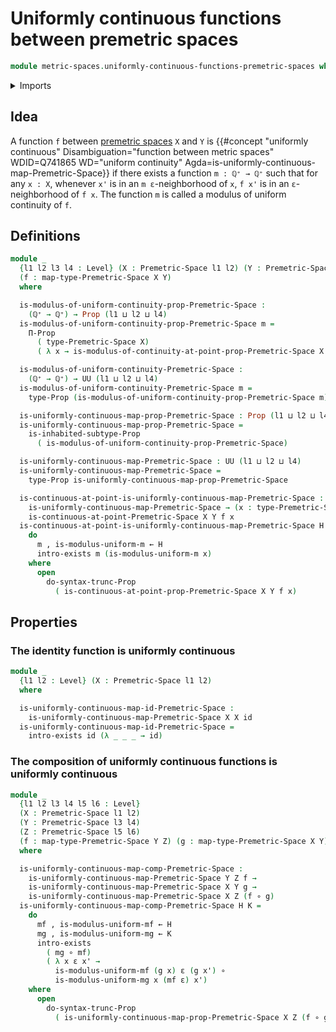 # Uniformly continuous functions between premetric spaces

```agda
module metric-spaces.uniformly-continuous-functions-premetric-spaces where
```

<details><summary>Imports</summary>

```agda
open import elementary-number-theory.positive-rational-numbers

open import foundation.dependent-pair-types
open import foundation.existential-quantification
open import foundation.function-types
open import foundation.inhabited-subtypes
open import foundation.propositional-truncations
open import foundation.propositions
open import foundation.subtypes
open import foundation.universe-levels

open import metric-spaces.continuous-functions-premetric-spaces
open import metric-spaces.premetric-spaces
```

</details>

## Idea

A function `f` between [premetric spaces](metric-spaces.premetric-spaces.md) `X`
and `Y` is
{{#concept "uniformly continuous" Disambiguation="function between metric spaces" WDID=Q741865 WD="uniform continuity" Agda=is-uniformly-continuous-map-Premetric-Space}}
if there exists a function `m : ℚ⁺ → ℚ⁺` such that for any `x : X`, whenever
`x'` is in an `m ε`-neighborhood of `x`, `f x'` is in an `ε`-neighborhood of
`f x`. The function `m` is called a modulus of uniform continuity of `f`.

## Definitions

```agda
module _
  {l1 l2 l3 l4 : Level} (X : Premetric-Space l1 l2) (Y : Premetric-Space l3 l4)
  (f : map-type-Premetric-Space X Y)
  where

  is-modulus-of-uniform-continuity-prop-Premetric-Space :
    (ℚ⁺ → ℚ⁺) → Prop (l1 ⊔ l2 ⊔ l4)
  is-modulus-of-uniform-continuity-prop-Premetric-Space m =
    Π-Prop
      ( type-Premetric-Space X)
      ( λ x → is-modulus-of-continuity-at-point-prop-Premetric-Space X Y f x m)

  is-modulus-of-uniform-continuity-Premetric-Space :
    (ℚ⁺ → ℚ⁺) → UU (l1 ⊔ l2 ⊔ l4)
  is-modulus-of-uniform-continuity-Premetric-Space m =
    type-Prop (is-modulus-of-uniform-continuity-prop-Premetric-Space m)

  is-uniformly-continuous-map-prop-Premetric-Space : Prop (l1 ⊔ l2 ⊔ l4)
  is-uniformly-continuous-map-prop-Premetric-Space =
    is-inhabited-subtype-Prop
      ( is-modulus-of-uniform-continuity-prop-Premetric-Space)

  is-uniformly-continuous-map-Premetric-Space : UU (l1 ⊔ l2 ⊔ l4)
  is-uniformly-continuous-map-Premetric-Space =
    type-Prop is-uniformly-continuous-map-prop-Premetric-Space

  is-continuous-at-point-is-uniformly-continuous-map-Premetric-Space :
    is-uniformly-continuous-map-Premetric-Space → (x : type-Premetric-Space X) →
    is-continuous-at-point-Premetric-Space X Y f x
  is-continuous-at-point-is-uniformly-continuous-map-Premetric-Space H x =
    do
      m , is-modulus-uniform-m ← H
      intro-exists m (is-modulus-uniform-m x)
    where
      open
        do-syntax-trunc-Prop
          ( is-continuous-at-point-prop-Premetric-Space X Y f x)
```

## Properties

### The identity function is uniformly continuous

```agda
module _
  {l1 l2 : Level} (X : Premetric-Space l1 l2)
  where

  is-uniformly-continuous-map-id-Premetric-Space :
    is-uniformly-continuous-map-Premetric-Space X X id
  is-uniformly-continuous-map-id-Premetric-Space =
    intro-exists id (λ _ _ _ → id)
```

### The composition of uniformly continuous functions is uniformly continuous

```agda
module _
  {l1 l2 l3 l4 l5 l6 : Level}
  (X : Premetric-Space l1 l2)
  (Y : Premetric-Space l3 l4)
  (Z : Premetric-Space l5 l6)
  (f : map-type-Premetric-Space Y Z) (g : map-type-Premetric-Space X Y)
  where

  is-uniformly-continuous-map-comp-Premetric-Space :
    is-uniformly-continuous-map-Premetric-Space Y Z f →
    is-uniformly-continuous-map-Premetric-Space X Y g →
    is-uniformly-continuous-map-Premetric-Space X Z (f ∘ g)
  is-uniformly-continuous-map-comp-Premetric-Space H K =
    do
      mf , is-modulus-uniform-mf ← H
      mg , is-modulus-uniform-mg ← K
      intro-exists
        ( mg ∘ mf)
        ( λ x ε x' →
          is-modulus-uniform-mf (g x) ε (g x') ∘
          is-modulus-uniform-mg x (mf ε) x')
    where
      open
        do-syntax-trunc-Prop
          ( is-uniformly-continuous-map-prop-Premetric-Space X Z (f ∘ g))
```
